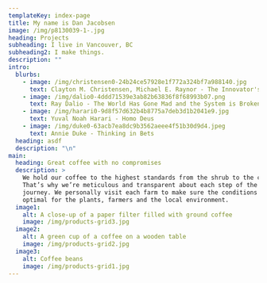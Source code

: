 ```yaml
---
templateKey: index-page
title: My name is Dan Jacobsen
image: /img/p8130039-1-.jpg
heading: Projects
subheading: I live in Vancouver, BC
subheading2: I make things.
description: ""
intro:
  blurbs:
    - image: /img/christensen0-24b24ce57928e1f772a324bf7a988140.jpg
      text: Clayton M. Christensen, Michael E. Raynor - The Innovator's Solution
    - image: /img/dalio0-4ddd71539e3ab82b63836f8f68993b07.png
      text: Ray Dalio - The World Has Gone Mad and the System is Broken
    - image: /img/harari0-9d8f57d632b4b8775a7deb3d1b2041e9.jpg
      text: Yuval Noah Harari - Homo Deus
    - image: /img/duke0-63acb7ea8dc9b3562aeee4f51b30d9d4.jpeg
      text: Annie Duke - Thinking in Bets
  heading: asdf
  description: "\n"
main:
  heading: Great coffee with no compromises
  description: >
    We hold our coffee to the highest standards from the shrub to the cup.
    That’s why we’re meticulous and transparent about each step of the coffee’s
    journey. We personally visit each farm to make sure the conditions are
    optimal for the plants, farmers and the local environment.
  image1:
    alt: A close-up of a paper filter filled with ground coffee
    image: /img/products-grid3.jpg
  image2:
    alt: A green cup of a coffee on a wooden table
    image: /img/products-grid2.jpg
  image3:
    alt: Coffee beans
    image: /img/products-grid1.jpg
---
```

